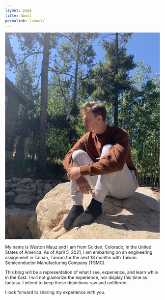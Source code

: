 ```yaml
---
layout: page
title: About
permalink: /about/
---
```


 ![Me - 2020](assets/me.jpg)

My name is Weston Mauz and I am from Golden, Colorado, in the United States of America. As of April 5, 2021, I am embarking on an engineering assignment in Tainan, Taiwan for the next 18 months with Taiwan Semiconductor Manufacturing Company (TSMC).

This blog will be a representation of what I see, experience, and learn while in the East. I will not glamorize the experience, nor display this time as fantasy. I intend to keep these depictions raw and unfiltered.

I look forward to sharing my experience with you.
